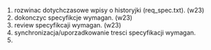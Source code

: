 1. rozwinac dotychczasowe wpisy o historyjki (req_spec.txt). (w23)
2. dokonczyc specyfikcje wymagan. (w23)
3. review specyfikcaji wymagan. (w23)
4. synchronizacja/uporzadkowanie tresci specyfikacji wymagan.
5. 
